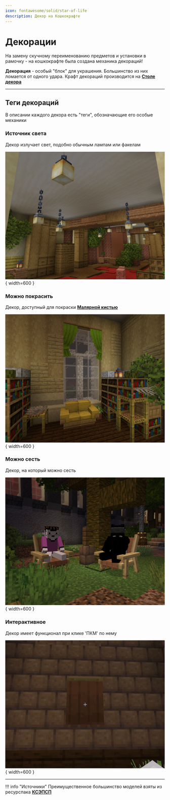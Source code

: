 ```yaml
---
icon: fontawesome/solid/star-of-life
description: Декор на Кошкокрафте
---
```


# Декорации

На замену скучному переименованию предметов и установки в рамочку - на кошкокрафте была создана механика декораций!

**Декорация** - особый "блок" для украшения. Большинство из них ломается от одного удара. Крафт декораций производится на **[Столе декора](block/decor_table.md)**

***

## **Теги декораций**

В описании каждого декора есть "теги", обозначающие его особые механики

### Источник света

Декор излучает свет, подобно обычным лампам или факелам

![light](../../assets/screenshots/decor_light.png){ width=600 }

### Можно покрасить

Декор, доступный для покраски **[Малярной кистью](items/paint_brush.md)**

![colorable](../../assets/screenshots/decor_color.png){ width=600 }

### Можно сесть

Декор, на который можно сесть

![sit](../../assets/screenshots/decor_sit.png){ width=600 }

### Интерактивное

Декор имеет функционал при клике 'ПКМ' по нему

![interactive](../../assets/screenshots/curtain_gif.gif){ width=600 }

***

!!! info "Источники"
    Преимущественное большинство моделей взяты из ресурспака <a href="https://vk.com/ksepsp" target="_blank">**КСЭПСП**</a>

